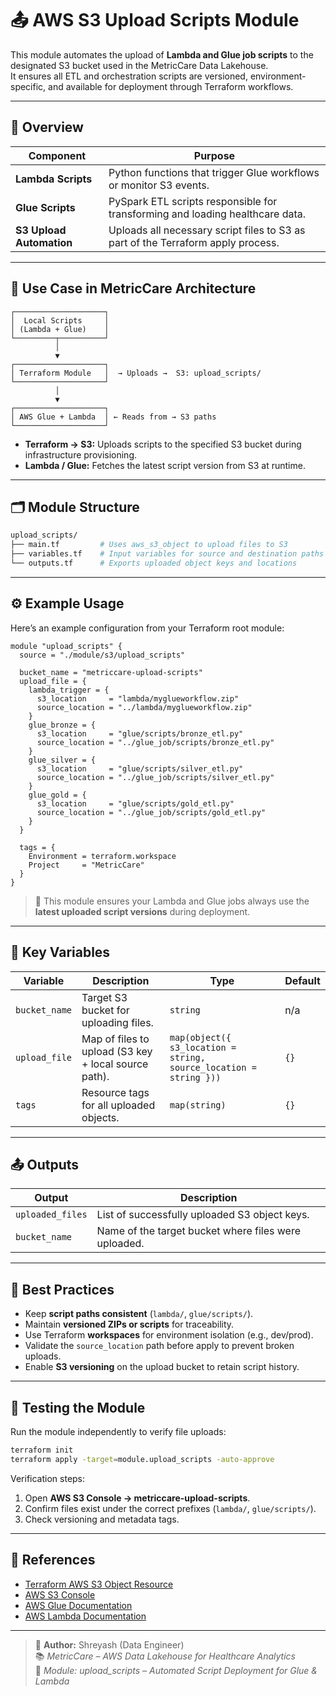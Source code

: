 # 📤 AWS S3 Upload Scripts Module

This module automates the upload of **Lambda and Glue job scripts** to the designated S3 bucket used in the MetricCare Data Lakehouse.  
It ensures all ETL and orchestration scripts are versioned, environment-specific, and available for deployment through Terraform workflows.

---

## 📖 Overview

| Component | Purpose |
|------------|----------|
| **Lambda Scripts** | Python functions that trigger Glue workflows or monitor S3 events. |
| **Glue Scripts** | PySpark ETL scripts responsible for transforming and loading healthcare data. |
| **S3 Upload Automation** | Uploads all necessary script files to S3 as part of the Terraform apply process. |

---

## 🧩 Use Case in MetricCare Architecture

```
┌────────────────────┐
│  Local Scripts     │
│ (Lambda + Glue)    │
└─────────┬──────────┘
          │
          ▼
┌────────────────────┐
│ Terraform Module   │  → Uploads →  S3: upload_scripts/
└────────────────────┘
          │
          ▼
┌────────────────────┐
│ AWS Glue + Lambda  │ ← Reads from → S3 paths
└────────────────────┘
```

- **Terraform → S3:** Uploads scripts to the specified S3 bucket during infrastructure provisioning.  
- **Lambda / Glue:** Fetches the latest script version from S3 at runtime.  

---

## 🗂️ Module Structure

```bash
upload_scripts/
├── main.tf         # Uses aws_s3_object to upload files to S3
├── variables.tf    # Input variables for source and destination paths
└── outputs.tf      # Exports uploaded object keys and locations
```

---

## ⚙️ Example Usage

Here’s an example configuration from your Terraform root module:

```hcl
module "upload_scripts" {
  source = "./module/s3/upload_scripts"

  bucket_name = "metriccare-upload-scripts"
  upload_file = {
    lambda_trigger = {
      s3_location     = "lambda/myglueworkflow.zip"
      source_location = "../lambda/myglueworkflow.zip"
    }
    glue_bronze = {
      s3_location     = "glue/scripts/bronze_etl.py"
      source_location = "../glue_job/scripts/bronze_etl.py"
    }
    glue_silver = {
      s3_location     = "glue/scripts/silver_etl.py"
      source_location = "../glue_job/scripts/silver_etl.py"
    }
    glue_gold = {
      s3_location     = "glue/scripts/gold_etl.py"
      source_location = "../glue_job/scripts/gold_etl.py"
    }
  }

  tags = {
    Environment = terraform.workspace
    Project     = "MetricCare"
  }
}
```

> 🧩 This module ensures your Lambda and Glue jobs always use the **latest uploaded script versions** during deployment.

---

## 🔑 Key Variables

| Variable | Description | Type | Default |
|-----------|--------------|------|----------|
| `bucket_name` | Target S3 bucket for uploading files. | `string` | n/a |
| `upload_file` | Map of files to upload (S3 key + local source path). | `map(object({ s3_location = string, source_location = string }))` | `{}` |
| `tags` | Resource tags for all uploaded objects. | `map(string)` | `{}` |

---

## 📤 Outputs

| Output | Description |
|---------|--------------|
| `uploaded_files` | List of successfully uploaded S3 object keys. |
| `bucket_name` | Name of the target bucket where files were uploaded. |

---

## 🧠 Best Practices

- Keep **script paths consistent** (`lambda/`, `glue/scripts/`).  
- Maintain **versioned ZIPs or scripts** for traceability.  
- Use Terraform **workspaces** for environment isolation (e.g., dev/prod).  
- Validate the `source_location` path before apply to prevent broken uploads.  
- Enable **S3 versioning** on the upload bucket to retain script history.  

---

## 🧩 Testing the Module

Run the module independently to verify file uploads:

```bash
terraform init
terraform apply -target=module.upload_scripts -auto-approve
```

Verification steps:
1. Open **AWS S3 Console → metriccare-upload-scripts**.  
2. Confirm files exist under the correct prefixes (`lambda/`, `glue/scripts/`).  
3. Check versioning and metadata tags.  

---

## 🔗 References

- [Terraform AWS S3 Object Resource](https://registry.terraform.io/providers/hashicorp/aws/latest/docs/resources/s3_object)  
- [AWS S3 Console](https://console.aws.amazon.com/s3/)  
- [AWS Glue Documentation](https://docs.aws.amazon.com/glue/latest/dg/what-is-glue.html)  
- [AWS Lambda Documentation](https://docs.aws.amazon.com/lambda/latest/dg/welcome.html)

---

> 🧱 **Author:** Shreyash (Data Engineer)  
> 📚 *MetricCare – AWS Data Lakehouse for Healthcare Analytics*  
> 🔗 *Module: upload_scripts – Automated Script Deployment for Glue & Lambda*
